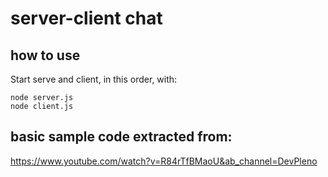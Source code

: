 # server-client chat

## how to use

Start serve and client, in this order, with:

```
node server.js
node client.js
```

## basic sample code extracted from:
https://www.youtube.com/watch?v=R84rTfBMaoU&ab_channel=DevPleno